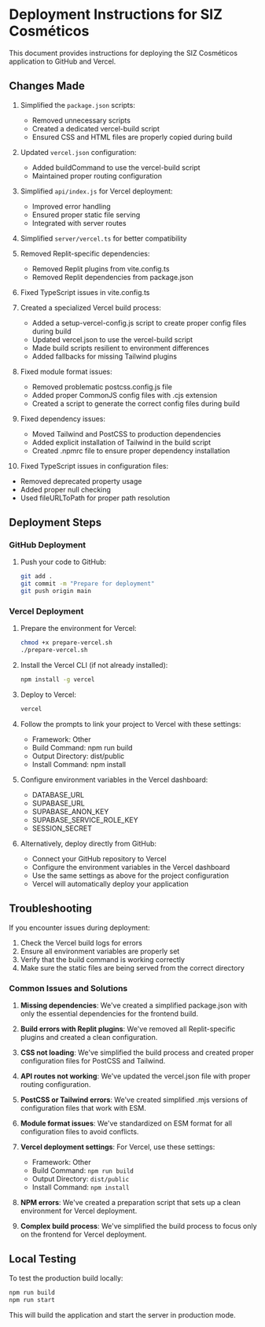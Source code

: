 # Deployment Instructions for SIZ Cosméticos

This document provides instructions for deploying the SIZ Cosméticos application to GitHub and Vercel.

## Changes Made

1. Simplified the `package.json` scripts:
   - Removed unnecessary scripts
   - Created a dedicated vercel-build script
   - Ensured CSS and HTML files are properly copied during build

2. Updated `vercel.json` configuration:
   - Added buildCommand to use the vercel-build script
   - Maintained proper routing configuration

3. Simplified `api/index.js` for Vercel deployment:
   - Improved error handling
   - Ensured proper static file serving
   - Integrated with server routes

4. Simplified `server/vercel.ts` for better compatibility

5. Removed Replit-specific dependencies:
   - Removed Replit plugins from vite.config.ts
   - Removed Replit dependencies from package.json

6. Fixed TypeScript issues in vite.config.ts

7. Created a specialized Vercel build process:
   - Added a setup-vercel-config.js script to create proper config files during build
   - Updated vercel.json to use the vercel-build script
   - Made build scripts resilient to environment differences
   - Added fallbacks for missing Tailwind plugins

8. Fixed module format issues:
   - Removed problematic postcss.config.js file
   - Added proper CommonJS config files with .cjs extension
   - Created a script to generate the correct config files during build

9. Fixed dependency issues:
   - Moved Tailwind and PostCSS to production dependencies
   - Added explicit installation of Tailwind in the build script
   - Created .npmrc file to ensure proper dependency installation

10. Fixed TypeScript issues in configuration files:
   - Removed deprecated property usage
   - Added proper null checking
   - Used fileURLToPath for proper path resolution

## Deployment Steps

### GitHub Deployment

1. Push your code to GitHub:
   ```bash
   git add .
   git commit -m "Prepare for deployment"
   git push origin main
   ```

### Vercel Deployment

1. Prepare the environment for Vercel:
   ```bash
   chmod +x prepare-vercel.sh
   ./prepare-vercel.sh
   ```

2. Install the Vercel CLI (if not already installed):
   ```bash
   npm install -g vercel
   ```

3. Deploy to Vercel:
   ```bash
   vercel
   ```

4. Follow the prompts to link your project to Vercel with these settings:
   - Framework: Other
   - Build Command: npm run build
   - Output Directory: dist/public
   - Install Command: npm install

5. Configure environment variables in the Vercel dashboard:
   - DATABASE_URL
   - SUPABASE_URL
   - SUPABASE_ANON_KEY
   - SUPABASE_SERVICE_ROLE_KEY
   - SESSION_SECRET

6. Alternatively, deploy directly from GitHub:
   - Connect your GitHub repository to Vercel
   - Configure the environment variables in the Vercel dashboard
   - Use the same settings as above for the project configuration
   - Vercel will automatically deploy your application

## Troubleshooting

If you encounter issues during deployment:

1. Check the Vercel build logs for errors
2. Ensure all environment variables are properly set
3. Verify that the build command is working correctly
4. Make sure the static files are being served from the correct directory

### Common Issues and Solutions

1. **Missing dependencies**: We've created a simplified package.json with only the essential dependencies for the frontend build.

2. **Build errors with Replit plugins**: We've removed all Replit-specific plugins and created a clean configuration.

3. **CSS not loading**: We've simplified the build process and created proper configuration files for PostCSS and Tailwind.

4. **API routes not working**: We've updated the vercel.json file with proper routing configuration.

5. **PostCSS or Tailwind errors**: We've created simplified .mjs versions of configuration files that work with ESM.

6. **Module format issues**: We've standardized on ESM format for all configuration files to avoid conflicts.

7. **Vercel deployment settings**: For Vercel, use these settings:
   - Framework: Other
   - Build Command: `npm run build`
   - Output Directory: `dist/public`
   - Install Command: `npm install`

8. **NPM errors**: We've created a preparation script that sets up a clean environment for Vercel deployment.

9. **Complex build process**: We've simplified the build process to focus only on the frontend for Vercel deployment.

## Local Testing

To test the production build locally:

```bash
npm run build
npm run start
```

This will build the application and start the server in production mode.
